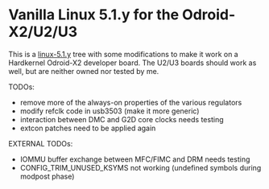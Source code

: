 # Vanilla Linux 5.1.y for the Odroid-X2/U2/U3

This is a [linux-5.1.y](https://git.kernel.org/cgit/linux/kernel/git/stable/linux-stable.git/log/?h=linux-5.1.y) tree with some modifications to make it work on a Hardkernel Odroid-X2 developer board. The U2/U3 boards should work as well, but are neither owned nor tested by me.


TODOs:

   - remove more of the always-on properties of the various regulators
   - modify refclk code in usb3503 (make it more generic)
   - interaction between DMC and G2D core clocks needs testing
   - extcon patches need to be applied again

EXTERNAL TODOs:

   - IOMMU buffer exchange between MFC/FIMC and DRM needs testing
   - CONFIG_TRIM_UNUSED_KSYMS not working (undefined symbols during modpost phase)
